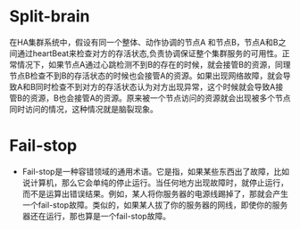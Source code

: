 # Split-brain
在HA集群系统中，假设有同一个整体、动作协调的节点A 和节点B，节点A和B之间通过heartBeat来检查对方的存活状态,负责协调保证整个集群服务的可用性。正常情况下，如果节点A通过心跳检测不到B的存在的时候，就会接管B的资源，同理节点B检查不到B的存活状态的时候也会接管A的资源。如果出现网络故障，就会导致A和B同时检查不到对方的存活状态认为对方出现异常，这个时候就会导致A接管B的资源，B也会接管A的资源。原来被一个节点访问的资源就会出现被多个节点同时访问的情况，这种情况就是脑裂现象。

# Fail-stop
- Fail-stop是一种容错领域的通用术语。它是指，如果某些东西出了故障，比如说计算机，那么它会单纯的停止运行。当任何地方出现故障时，就停止运行，而不是运算出错误结果。例如，某人将你服务器的电源线踢掉了，那就会产生一个fail-stop故障。类似的，如果某人拔了你的服务器的网线，即使你的服务器还在运行，那也算是一个fail-stop故障。

